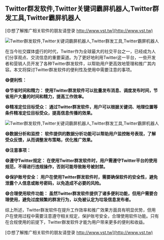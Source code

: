 ## **Twitter群发软件,Twitter关键词霸屏机器人,Twitter群发工具,Twitter霸屏机器人**

[😍想了解推广相关软件的朋友请登录 http://www.vst.tw](http://www.vst.tw)

 <center><img src="https://vst.tw/MP4/tuiguang/png/8.png" alt="Twitter群发软件,Twitter关键词霸屏机器人,Twitter群发工具,Twitter霸屏机器人"></center>

在当今社交媒体盛行的时代，Twitter作为全球最大的社交平台之一，已经成为人们分享观点、交流信息的重要渠道。为了更好地利用Twitter这一平台，一些开发者和营销人员开发了各种Twitter群发软件，以帮助用户更高效地管理和推广其内容。本文将探讨Twitter群发软件的便利性及使用中需要注意的事项。

**😄便利性：**

**😄节省时间和精力： 使用Twitter群发软件可以批量发布消息、调度发布时间，节省用户大量的时间和精力，提高工作效率。**

**😄精准定位目标受众： 通过Twitter群发软件，用户可以根据关键词、地理位置等条件精准定位目标受众，提高信息传播的效果。**

 <center><img src="https://vst.tw/MP4/tuiguang/png/5.png" alt="Twitter群发软件,Twitter关键词霸屏机器人,Twitter群发工具,Twitter霸屏机器人"></center>

**😄数据分析和监控： 软件提供的数据分析功能可以帮助用户监控账号表现，了解受众反馈，从而调整发布策略，优化推广效果。**

**😄注意事项：**

**😄遵守Twitter规定： 在使用Twitter群发软件时，用户需遵守Twitter平台的使用规范，不得进行违规操作，否则可能导致账号被封禁。**

**😄保护账号安全： 用户在使用Twitter群发软件时，需要确保软件的安全性，避免泄露个人信息或账号密码，以免造成不必要的风险。**

**😄合理使用软件功能： 虽然Twitter群发软件提供了诸多便利功能，但用户需要合理使用，避免过度频繁的群发行为，以免被认定为垃圾信息发布者。**

综上所述，Twitter群发软件在提升工作效率和推广效果方面具有明显优势，但用户在使用过程中需要注意遵守相关规定，保护账号安全，合理使用软件功能。只有在合规使用的前提下，Twitter群发软件才能为用户带来更多的便利和收益。

[😍想了解推广相关软件的朋友请登录 http://www.vst.tw](http://www.vst.tw)



